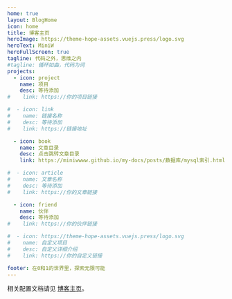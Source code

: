 ```yaml
---
home: true
layout: BlogHome
icon: home
title: 博客主页
heroImage: https://theme-hope-assets.vuejs.press/logo.svg
heroText: MiniW
heroFullScreen: true
tagline: 代码之外，思维之内
#tagline: 循环如曲，代码为词
projects:
  - icon: project
    name: 项目
    desc: 等待添加
#    link: https://你的项目链接

#  - icon: link
#    name: 链接名称
#    desc: 等待添加
#    link: https://链接地址

  - icon: book
    name: 文章目录
    desc: 点击跳转文章目录
    link: https://miniwwww.github.io/my-docs/posts/数据库/mysql索引.html

#  - icon: article
#    name: 文章名称
#    desc: 等待添加
#    link: https://你的文章链接

  - icon: friend
    name: 伙伴
    desc: 等待添加
#    link: https://你的伙伴链接

#  - icon: https://theme-hope-assets.vuejs.press/logo.svg
#    name: 自定义项目
#    desc: 自定义详细介绍
#    link: https://你的自定义链接

footer: 在0和1的世界里，探索无限可能
---
```


[//]: # (这是一个博客主页的案例。)

[//]: # ()
[//]: # (要使用此布局，你应该在页面前端设置 `layout: BlogHome` 和 `home: true`。)

相关配置文档请见 [博客主页](https://theme-hope.vuejs.press/zh/guide/blog/home.html)。
